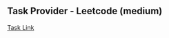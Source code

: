 ## Task Provider - Leetcode (medium)

[Task Link](https://leetcode.com/problems/the-kth-factor-of-n/submissions/1154541913/?envType=study-plan-v2&envId=amazon-spring-23-high-frequency)